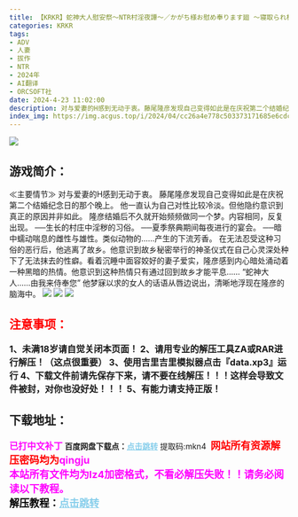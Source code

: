 ```yaml
---
title: 【KRKR】蛇神大人慰安祭～NTR村淫夜譚～／かがち様お慰め奉ります廻 ～寝取られ村淫夜噺～
categories: KRKR
tags:
- ADV
- 人妻
- 拔作
- NTR
- 2024年
- AI翻译
- ORCSOFT社
date: 2024-4-23 11:02:00
description: 对与爱妻的H感到无动于衷。藤尾隆彦发现自己变得如此是在庆祝第二个结婚纪念日的那个晚上。他一直认为自己对性比较冷淡。但他隐约意识到真正的原因并非如此。隆彦结婚后不久就开始频频做同一个梦。内容相同，反复出现。
index_img: https://img.acgus.top/i/2024/04/cc26a4e778c503373171685e6cdc8ef8.webp
---
```

![](https://img.acgus.top/i/2024/04/cc26a4e778c503373171685e6cdc8ef8.webp)
## 游戏简介：
≪主要情节≫
对与爱妻的H感到无动于衷。
藤尾隆彦发现自己变得如此是在庆祝第二个结婚纪念日的那个晚上。
他一直认为自己对性比较冷淡。但他隐约意识到真正的原因并非如此。
隆彦结婚后不久就开始频频做同一个梦。内容相同，反复出现。
──生长的村庄中淫秽的习俗。
──夏季祭典期间每夜进行的宴会。
──暗中蠕动喘息的雌性与雄性。类似动物的……产生的下流芳香。
在无法忍受这种习俗的恶行后，他逃离了故乡。他意识到故乡秘密举行的神圣仪式在自己心灵深处种下了无法抹去的性癖。看着沉睡中面容姣好的妻子爱实，隆彦感到内心暗处涌动着一种黑暗的热情。他意识到这种热情只有通过回到故乡才能平息……
“蛇神大人……由我来侍奉您”
他梦寐以求的女人的话语从唇边说出，清晰地浮现在隆彦的脑海中。
![](https://img.acgus.top/i/2024/04/2ad28ffdb79420342796c97d7a1018a1.webp)
![](https://img.acgus.top/i/2024/04/8bac84493899b72e42ff800a0eafefe6.webp)
![](https://img.acgus.top/i/2024/04/e007ecf990da9441b1cd1a7d23d6dd30.webp)





## <font color=#FF0000 >注意事项：</font>
<font size=3><b>1、未满18岁请自觉关闭本页面！
2、请用专业的解压工具ZA或RAR进行解压！（这点很重要）
3、使用吉里吉里模拟器点击『data.xp3』运行
4、下载文件前请先保存下来，请不要在线解压！！！这样会导致文件被封，对你也没好处！！！
5、有能力请支持正版！</b></font>

## 下载地址：
<font color=#FF00FF size=3>**已打中文补丁**</font>
<b>百度网盘下载点：</b><a href="https://pan.baidu.com/s/1cwpXyNg0ENU3RQIHAzoonw?pwd=mkn4" style="color: #87CEEB;"><b>点击跳转</b></a> 提取码:mkn4
<a style="padding: 0" href="https://post.qingju.org/AD/"><img style="max-width:100%" src="https://img.acgus.top/i/2024/07/478f689b8021d8d499ab43d21acf137a.gif" alt=""></a>
<b><font color=#FF0000 size=4>网站所有资源解压密码均为</b></font><b><font color=#FF00FF size=4>qingju</font><font color=#FF0000 ></font></b><br><b><font color=#FF00FF size=4>本站所有文件均为lz4加密格式，不看必解压失败！！请务必阅读以下教程。</b></font><br><b><font color=#000 size=4>解压教程：</b><a href="https://post.qingju.org/tutorial/000/" style="color: #87CEEB;"><b>点击跳转</b></a>